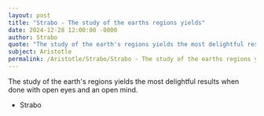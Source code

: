 ```yaml
---
layout: post
title: "Strabo - The study of the earths regions yields"
date: 2024-12-28 12:00:00 -0000
author: Strabo
quote: "The study of the earth's regions yields the most delightful results when done with open eyes and an open mind."
subject: Aristotle
permalink: /Aristotle/Strabo/Strabo - The study of the earths regions yields
---
```


The study of the earth's regions yields the most delightful results when done with open eyes and an open mind.

- Strabo

